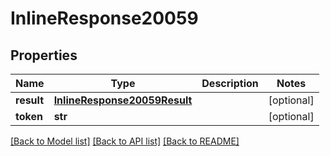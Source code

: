 # InlineResponse20059

## Properties
Name | Type | Description | Notes
------------ | ------------- | ------------- | -------------
**result** | [**InlineResponse20059Result**](InlineResponse20059Result.md) |  | [optional] 
**token** | **str** |  | [optional] 

[[Back to Model list]](../README.md#documentation-for-models) [[Back to API list]](../README.md#documentation-for-api-endpoints) [[Back to README]](../README.md)

